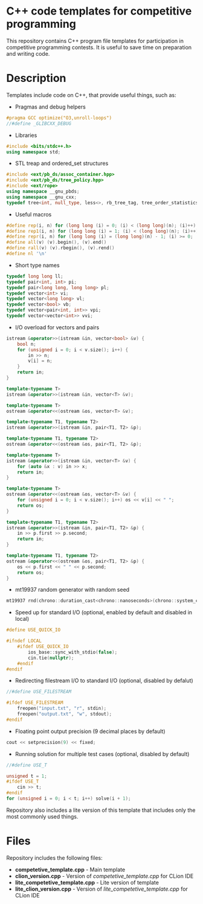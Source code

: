 # C++ code templates for competitive programming
This repository contains C++ program file templates for participation in competitive programming contests. It is useful to save time on preparation and writing code.

# Description
Templates include code on C++, that provide useful things, such as:
 - Pragmas and debug helpers
 ```cpp
 #pragma GCC optimize("O3,unroll-loops")
//#define _GLIBCXX_DEBUG
```
 - Libraries
```cpp
#include <bits/stdc++.h>
using namespace std;
```
 - STL treap and ordered_set structures
 ```cpp
#include <ext/pb_ds/assoc_container.hpp>
#include <ext/pb_ds/tree_policy.hpp>
#include <ext/rope>
using namespace __gnu_pbds;
using namespace __gnu_cxx;
typedef tree<int, null_type, less<>, rb_tree_tag, tree_order_statistics_node_update> ordered_set;
```
 - Useful macros
```cpp
#define rep(i, n) for (long long (i) = 0; (i) < (long long)(n); (i)++)
#define rep1(i, n) for (long long (i) = 1; (i) < (long long)(n); (i)++)
#define repr(i, n) for (long long (i) = (long long)(n) - 1; (i) >= 0; (i)--)
#define all(v) (v).begin(), (v).end()
#define rall(v) (v).rbegin(), (v).rend()
#define nl '\n'
```
- Short type names
```cpp
typedef long long ll;
typedef pair<int, int> pi;
typedef pair<long long, long long> pl;
typedef vector<int> vi;
typedef vector<long long> vl;
typedef vector<bool> vb;
typedef vector<pair<int, int>> vpi;
typedef vector<vector<int>> vvi;
```
 - I/O overload for vectors and pairs
```cpp
istream &operator>>(istream &in, vector<bool> &v) {
    bool n;
    for (unsigned i = 0; i < v.size(); i++) {
        in >> n;
        v[i] = n;
    }
    return in;
}

template<typename T>
istream &operator>>(istream &in, vector<T> &v);

template<typename T>
ostream &operator<<(ostream &os, vector<T> &v);

template<typename T1, typename T2>
istream &operator>>(istream &in, pair<T1, T2> &p);

template<typename T1, typename T2>
ostream &operator<<(ostream &os, pair<T1, T2> &p);

template<typename T>
istream &operator>>(istream &in, vector<T> &v) {
    for (auto &x : v) in >> x;
    return in;
}

template<typename T>
ostream &operator<<(ostream &os, vector<T> &v) {
    for (unsigned i = 0; i < v.size(); i++) os << v[i] << " ";
    return os;
}

template<typename T1, typename T2>
istream &operator>>(istream &in, pair<T1, T2> &p) {
    in >> p.first >> p.second;
    return in;
}

template<typename T1, typename T2>
ostream &operator<<(ostream &os, pair<T1, T2> &p) {
    os << p.first << " " << p.second;
    return os;
}
```
 - mt19937 random generator with random seed
```cpp
mt19937 rnd(chrono::duration_cast<chrono::nanoseconds>(chrono::system_clock::now().time_since_epoch()).count());
```
 - Speed up for standard I/O (optional, enabled by default and disabled in local)
```cpp
#define USE_QUICK_IO

#ifndef LOCAL
    #ifdef USE_QUICK_IO
        ios_base::sync_with_stdio(false);
        cin.tie(nullptr);
    #endif
#endif
```
 - Redirecting filestream I/O to standard I/O (optional, disabled by defalut)
```cpp
//#define USE_FILESTREAM

#ifdef USE_FILESTREAM
    freopen("input.txt", "r", stdin);
    freopen("output.txt", "w", stdout);
#endif
```
 - Floating point output precision (9 decimal places by default)
```cpp
cout << setprecision(9) << fixed;
```
 - Running solution for multiple test cases (optional, disabled by default)
```cpp
//#define USE_T

unsigned t = 1;
#ifdef USE_T
    cin >> t;
#endif
for (unsigned i = 0; i < t; i++) solve(i + 1);
```

Repository also includes a lite version of this template that includes only the most commonly used things.

# Files
Repository includes the following files:
 - **competetive_template.cpp** - Main template
 - **clion_version.cpp** - Version of *competetive_template.cpp* for CLion IDE
 - **lite_competetive_template.cpp** - Lite version of template
 - **lite_clion_version.cpp** - Version of *lite_competetive_template.cpp* for CLion IDE
